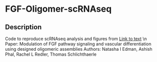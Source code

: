 # FGF-Oligomer-scRNAseq

## Description

Code to reproduce scRNAseq analysis and figures from [Link to text](https://pubmed.ncbi.nlm.nih.gov/36993355/) \n
Paper: Modulation of FGF pathway signaling and vascular differentiation using designed oligomeric assemblies
Authors: Natasha I Edman, Ashish Phal, Rachel L Redler, Thomas Schlichthaerle 
